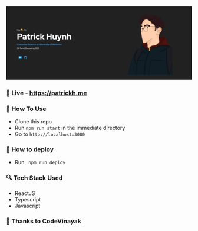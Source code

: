 ![thumbnail](public/Images/pp-thumbnail.png)

### 👋 Live - https://patrickh.me

### 🧠 How To Use

- Clone this repo
- Run `npm run start` in the immediate directory
- Go to `http://localhost:3000   `

### 🚗 How to deploy

- Run ` npm run deploy`

### 🔍 Tech Stack Used

- ReactJS
- Typescript
- Javascript

### 👏 Thanks to CodeVinayak
